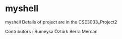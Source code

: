 # myshell
myshell
Details of project are in the CSE3033_Project2

Contributors :
Rümeysa Öztürk
Berra Mercan
